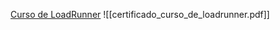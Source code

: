 [Curso de LoadRunner](https://openwebinars.net/academia/portada/loadrunner/) 
![[certificado_curso_de_loadrunner.pdf]]
